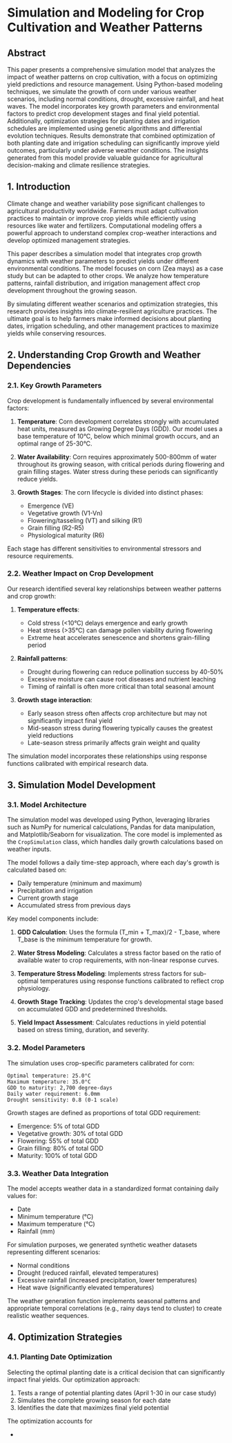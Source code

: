 # Simulation and Modeling for Crop Cultivation and Weather Patterns

## Abstract

This paper presents a comprehensive simulation model that analyzes the impact of weather patterns on crop cultivation, with a focus on optimizing yield predictions and resource management. Using Python-based modeling techniques, we simulate the growth of corn under various weather scenarios, including normal conditions, drought, excessive rainfall, and heat waves. The model incorporates key growth parameters and environmental factors to predict crop development stages and final yield potential. Additionally, optimization strategies for planting dates and irrigation schedules are implemented using genetic algorithms and differential evolution techniques. Results demonstrate that combined optimization of both planting date and irrigation scheduling can significantly improve yield outcomes, particularly under adverse weather conditions. The insights generated from this model provide valuable guidance for agricultural decision-making and climate resilience strategies.

## 1. Introduction

Climate change and weather variability pose significant challenges to agricultural productivity worldwide. Farmers must adapt cultivation practices to maintain or improve crop yields while efficiently using resources like water and fertilizers. Computational modeling offers a powerful approach to understand complex crop-weather interactions and develop optimized management strategies.

This paper describes a simulation model that integrates crop growth dynamics with weather parameters to predict yields under different environmental conditions. The model focuses on corn (Zea mays) as a case study but can be adapted to other crops. We analyze how temperature patterns, rainfall distribution, and irrigation management affect crop development throughout the growing season.

By simulating different weather scenarios and optimization strategies, this research provides insights into climate-resilient agriculture practices. The ultimate goal is to help farmers make informed decisions about planting dates, irrigation scheduling, and other management practices to maximize yields while conserving resources.

## 2. Understanding Crop Growth and Weather Dependencies

### 2.1. Key Growth Parameters

Crop development is fundamentally influenced by several environmental factors:

1. **Temperature**: Corn development correlates strongly with accumulated heat units, measured as Growing Degree Days (GDD). Our model uses a base temperature of 10°C, below which minimal growth occurs, and an optimal range of 25-30°C.

2. **Water Availability**: Corn requires approximately 500-800mm of water throughout its growing season, with critical periods during flowering and grain filling stages. Water stress during these periods can significantly reduce yields.

3. **Growth Stages**: The corn lifecycle is divided into distinct phases:
   - Emergence (VE)
   - Vegetative growth (V1-Vn)
   - Flowering/tasseling (VT) and silking (R1)
   - Grain filling (R2-R5)
   - Physiological maturity (R6)

Each stage has different sensitivities to environmental stressors and resource requirements.

### 2.2. Weather Impact on Crop Development

Our research identified several key relationships between weather patterns and crop growth:

1. **Temperature effects**:
   - Cold stress (<10°C) delays emergence and early growth
   - Heat stress (>35°C) can damage pollen viability during flowering
   - Extreme heat accelerates senescence and shortens grain-filling period

2. **Rainfall patterns**:
   - Drought during flowering can reduce pollination success by 40-50%
   - Excessive moisture can cause root diseases and nutrient leaching
   - Timing of rainfall is often more critical than total seasonal amount

3. **Growth stage interaction**:
   - Early season stress often affects crop architecture but may not significantly impact final yield
   - Mid-season stress during flowering typically causes the greatest yield reductions
   - Late-season stress primarily affects grain weight and quality

The simulation model incorporates these relationships using response functions calibrated with empirical research data.

## 3. Simulation Model Development

### 3.1. Model Architecture

The simulation model was developed using Python, leveraging libraries such as NumPy for numerical calculations, Pandas for data manipulation, and Matplotlib/Seaborn for visualization. The core model is implemented as the `CropSimulation` class, which handles daily growth calculations based on weather inputs.

The model follows a daily time-step approach, where each day's growth is calculated based on:

- Daily temperature (minimum and maximum)
- Precipitation and irrigation
- Current growth stage
- Accumulated stress from previous days

Key model components include:

1. **GDD Calculation**: Uses the formula (T_min + T_max)/2 - T_base, where T_base is the minimum temperature for growth.

2. **Water Stress Modeling**: Calculates a stress factor based on the ratio of available water to crop requirements, with non-linear response curves.

3. **Temperature Stress Modeling**: Implements stress factors for sub-optimal temperatures using response functions calibrated to reflect crop physiology.

4. **Growth Stage Tracking**: Updates the crop's developmental stage based on accumulated GDD and predetermined thresholds.

5. **Yield Impact Assessment**: Calculates reductions in yield potential based on stress timing, duration, and severity.

### 3.2. Model Parameters

The simulation uses crop-specific parameters calibrated for corn:

```Base temperature: 10.0°C
Optimal temperature: 25.0°C
Maximum temperature: 35.0°C
GDD to maturity: 2,700 degree-days
Daily water requirement: 6.0mm
Drought sensitivity: 0.8 (0-1 scale)
```

Growth stages are defined as proportions of total GDD requirement:

- Emergence: 5% of total GDD
- Vegetative growth: 30% of total GDD
- Flowering: 55% of total GDD
- Grain filling: 80% of total GDD
- Maturity: 100% of total GDD

### 3.3. Weather Data Integration

The model accepts weather data in a standardized format containing daily values for:

- Date
- Minimum temperature (°C)
- Maximum temperature (°C)
- Rainfall (mm)

For simulation purposes, we generated synthetic weather datasets representing different scenarios:

- Normal conditions
- Drought (reduced rainfall, elevated temperatures)
- Excessive rainfall (increased precipitation, lower temperatures)
- Heat wave (significantly elevated temperatures)

The weather generation function implements seasonal patterns and appropriate temporal correlations (e.g., rainy days tend to cluster) to create realistic weather sequences.

## 4. Optimization Strategies

### 4.1. Planting Date Optimization

Selecting the optimal planting date is a critical decision that can significantly impact final yields. Our optimization approach:

1. Tests a range of potential planting dates (April 1-30 in our case study)
2. Simulates the complete growing season for each date
3. Identifies the date that maximizes final yield potential

The optimization accounts for

-

